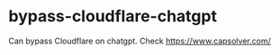 # bypass-cloudflare-chatgpt
Can bypass Cloudflare on chatgpt. Check https://www.capsolver.com/ 
                                                                                        